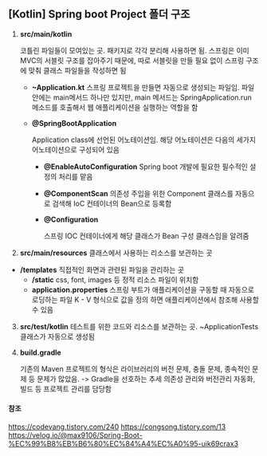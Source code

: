 ## [Kotlin] Spring boot Project 폴더 구조

1. **src/main/kotlin** 

   코틀린 파일들이 모여있는 곳. 패키지로 각각 분리해 사용하면 됨. 
   스프링은 이미 MVC의 서블릿 구조를 잡아주기 때문에,
   따로 서블릿을 만들 필요 없이 스프링 구조에 맞춰 클래스 파일들을 작성하면 됨

   * **~Application.kt**
     스프링 프로젝트을 만들면 자동으로 생성되는 파일임.
     파일 안에는 main메서드 하나만 있지만, main 메서드는 SpringApplication.run
     메소드를 호출해서 웹 애플리케이션을 실행하는 역할을 함 

   * **@SpringBootApplication**

     Application class에 선언된 어노테이션임. 해당 어노테이션은
     다음의 세가지 어노테이션으로 구성되어 있음

     * **@EnableAutoConfiguration**
       Spring boot 개발에 필요한 필수적인 설정의 처리를 맡음

     * **@ComponentScan**
       의존성 주입을 위한 Component 클래스를 자동으로 검색해
       IoC 컨테이너의 Bean으로 등록함

     * **@Configuration**

       스프링 IOC 컨테이너에게 해당 클래스가 Bean 구성 클래스임을 알려줌
       

2. **src/main/resources**
   클래스에서 사용하는 리소스를 보관하는 곳
+ **/templates**
     직접적인 화면과 관련된 파일을 관리하는 곳
   + **/static**
     css, font, images 등 정적 리소스 파일이 위치함
   + **application.properties**
     스프링 부트가 애플리케이션을 구동할 때 자동으로 로딩하는 파일
     K - V 형식으로 값을 정의 하면 애플리케이션에서 참조해 사용할 수 있음
   
3. **src/test/kotlin**
   테스트를 위한 코드와 리소스를 보관하는 곳. 
   ~ApplicationTests 클래스가 자동으로 생성됨

4. **build.gradle**

   기존의 Maven 프로젝트의 형식은 라이브러리의 버전 문제, 충돌 문제, 
   종속적인 문제 등 문제가 많았음. 
   -> Gradle을 선호하는 추세
   의존성 관리와 버전관리 자동화, 빌드 등 프로젝트 관리를 담당함

   

#### 참조

https://codevang.tistory.com/240
https://congsong.tistory.com/13
https://velog.io/@max9106/Spring-Boot-%EC%99%B8%EB%B6%80%EC%84%A4%EC%A0%95-uik69crax3